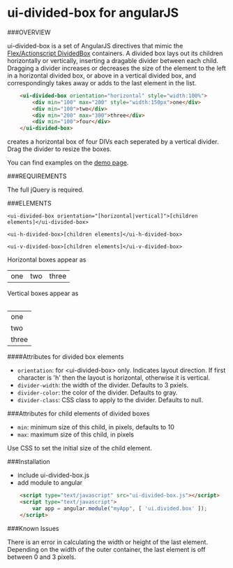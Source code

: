# ui-divided-box for angularJS


###OVERVIEW

ui-divided-box is a set of AngularJS directives that mimic the [Flex/Actionscript DividedBox](http://help.adobe.com/en_US/flex/using/WS2db454920e96a9e51e63e3d11c0bf69084-7e54.html) containers.  A divided box lays out its children horizontally or vertically, inserting a dragable divider between each child.  Dragging a divider increases or decreases the size of the element to the left in a horizontal divided box, or above in a vertical divided box, and correspondingly takes away or adds to the last element in the list. 

```html
	<ui-divided-box orientation="horizontal" style="width:100%">
		<div min="100" max="200" style="width:150px">one</div>
		<div min="100">two</div>
		<div min="200" max="300">three</div>
		<div min="100">four</div>
	</ui-divided-box>
```
	
creates a horizontal box of four DIVs each seperated by a vertical divider.  Drag the divider to resize the boxes.  

You can find examples on the [demo page](http://timfogarty1549.github.io/ui-divided-box/).

###REQUIREMENTS

The full jQuery is required.

###ELEMENTS

	<ui-divided-box orientation="[horizontal|vertical]">[children elements]</ui-divided-box>
	
	<ui-h-divided-box>[children elements]</ui-h-divided-box>

	<ui-v-divided-box>[children elements]</ui-v-divided-box>
	
Horizontal boxes appear as

<table><tr><td>one</td><td>two</td><td>three</td></tr><table>

Vertical boxes appear as 

<table><tr><td>one</td></tr><tr><td>two</td></tr><tr><td>three</td></tr></table>

####Attributes for divided box elements

 + `orientation`: for &lt;ui-divided-box> only.  Indicates layout direction.  If first character is 'h' then the layout is horizontal, otherwise it is vertical.
 + `divider-width`: the width of the divider. Defaults to 3 pxiels.
 + `divider-color`: the color of the divider. Defaults to gray.
 + `divider-class`: CSS class to apply to the divider.  Defaults to null.

###Attributes for child elements of divided boxes

 + `min`: minimum size of this child, in pixels, defaults to 10
 + `max`: maximum size of this child, in pixels
 
 Use CSS to set the initial size of the child element.
 
###Installation

 + include ui-divided-box.js
 + add module to angular

```html
	<script type="text/javascript" src="ui-divided-box.js"></script>
	<script type="text/javascript">
		var app = angular.module("myApp", [ 'ui.divided.box' ]);
	</script>
```

###Known Issues

There is an error in calculating the width or height of the last element.  Depending on the width of the outer container, the last element is off between 0 and 3 pixels.